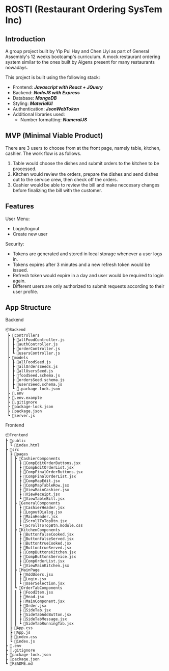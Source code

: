 # ROSTI (Restaurant Ordering SysTem Inc)

## Introduction

A group project built by Yip Pui Hay and Chen Liyi as part of General Assembly's 12 weeks bootcamp's curriculum. A mock restaurant ordering system similar to the ones built by Aigens present for many restaurants nowadays.

This project is built using the following stack:

- Frontend: **_Javascript with React + JQuery_**
- Backend: **_NodeJS with Express_**
- Database: **_MongoDB_**
- Styling: **_MaterialUI_**
- Authentication: **_JsonWebToken_**
- Additional libraries used:
  - Number formatting: **_NumeralJS_**

## MVP (Minimal Viable Product)

There are 3 users to choose from at the front page, namely table, kitchen, cashier. The work flow is as follows.

1. Table would choose the dishes and submit orders to the kitchen to be processed.
2. Kitchen would review the orders, prepare the dishes and send dishes out to the service crew, then check off the orders.
3. Cashier would be able to review the bill and make neccesary changes before finalizing the bill with the customer.

## Features

User Menu:

- Login/logout
- Create new user

Security:

- Tokens are generated and stored in local storage whenever a user logs in.
- Tokens expires after 3 minutes and a new refresh token would be issued.
- Refresh token would expire in a day and user would be required to login again.
- Different users are only authorized to submit requests according to their user profile.

## **App Structure**

Backend

```
📦Backend
 ┣ 📂controllers
 ┃ ┣ 📜allFoodController.js
 ┃ ┣ 📜authController.js
 ┃ ┣ 📜orderController.js
 ┃ ┗ 📜usersController.js
 ┣ 📂models
 ┃ ┣ 📜allFoodSeed.js
 ┃ ┣ 📜allOrdersSeeds.js
 ┃ ┣ 📜allUsersSeed.js
 ┃ ┣ 📜foodSeed.schema.js
 ┃ ┣ 📜ordersSeed.schema.js
 ┃ ┣ 📜usersSeed.schema.js
 ┃ ┗ 📜.package-lock.json
 ┣ 📜.env
 ┣ 📜.env.example
 ┣ 📜.gitignore
 ┣ 📜package-lock.json
 ┣ 📜package.json
 ┗ 📜server.js

```

Frontend

```
📦Frontend
┣ 📂public
┃ ┗ 📜index.html
┣ 📂src
┃ ┣ 📂pages
┃ ┃ ┣ 📂CashierComponents
┃ ┃ ┃ ┣ 📜CompEditOrderButtons.jsx
┃ ┃ ┃ ┣ 📜CompEditOrderList.jsx
┃ ┃ ┃ ┣ 📜CompFinalOrderButtons.jsx
┃ ┃ ┃ ┣ 📜CompFinalOrderList.jsx
┃ ┃ ┃ ┣ 📜CompMapEdit.jsx
┃ ┃ ┃ ┣ 📜CompMapTableRow.jsx
┃ ┃ ┃ ┣ 📜ViewMainCashier.jsx
┃ ┃ ┃ ┣ 📜ViewReceipt.jsx
┃ ┃ ┃ ┗ 📜ViewTableBill.jsx
┃ ┃ ┣ 📂GeneralComponents
┃ ┃ ┃ ┣ 📜CashierHeader.jsx
┃ ┃ ┃ ┣ 📜LogoutDialog.jsx
┃ ┃ ┃ ┣ 📜MainHeader.jsx
┃ ┃ ┃ ┣ 📜ScrollToTopBtn.jsx
┃ ┃ ┃ ┗ 📜ScrollToTopBtn.module.css
┃ ┃ ┣ 📂KitchenComponents
┃ ┃ ┃ ┣ 📜ButtonfalseCooked.jsx
┃ ┃ ┃ ┣ 📜ButtonfalseServed.jsx
┃ ┃ ┃ ┣ 📜ButtontrueCooked.jsx
┃ ┃ ┃ ┣ 📜ButtontrueServed.jsx
┃ ┃ ┃ ┣ 📜CompButtonsKitchen.jsx
┃ ┃ ┃ ┣ 📜CompButtonsService.jsx
┃ ┃ ┃ ┣ 📜CompOrderList.jsx
┃ ┃ ┃ ┗ 📜ViewMainKitchen.jsx
┃ ┃ ┣ 📂MainPage
┃ ┃ ┃ ┣ 📜AddUsers.jsx
┃ ┃ ┃ ┣ 📜Login.jsx
┃ ┃ ┃ ┗ 📜UserSelection.jsx
┃ ┃ ┗ 📂OrderTabComponents
┃ ┃ ┃ ┣ 📜FoodItem.jsx
┃ ┃ ┃ ┣ 📜Head.jsx
┃ ┃ ┃ ┣ 📜MainComponent.jsx
┃ ┃ ┃ ┣ 📜Order.jsx
┃ ┃ ┃ ┣ 📜SideTab.jsx
┃ ┃ ┃ ┣ 📜SideTabAddButton.jsx
┃ ┃ ┃ ┣ 📜SideTabMessage.jsx
┃ ┃ ┃ ┗ 📜SideTabRunningTab.jsx
┃ ┣ 📜App.css
┃ ┣ 📜App.js
┃ ┣ 📜index.css
┃ ┗ 📜index.js
┣ 📜.env
┣ 📜.gitignore
┣ 📜package-lock.json
┣ 📜package.json
┗ 📜README.md
```
